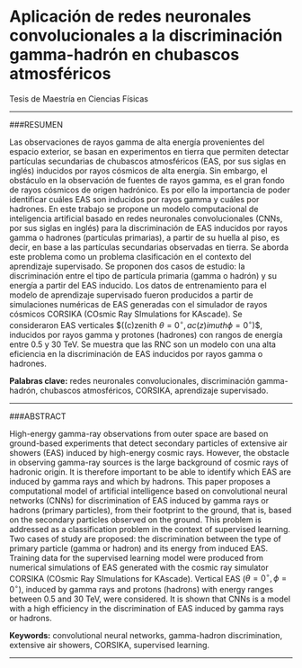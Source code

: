 # Aplicación de redes neuronales convolucionales a la discriminación gamma-hadrón en chubascos atmosféricos
Tesis de Maestría en Ciencias Físicas


------------


###RESUMEN

Las observaciones de rayos gamma de alta energía provenientes del espacio exterior, se basan en experimentos en tierra que permiten detectar partículas secundarias de chubascos atmosféricos (EAS, por sus siglas en inglés) inducidos por rayos cósmicos de alta energía. Sin embargo, el obstáculo en la observación de fuentes de rayos gamma, es el gran fondo de rayos cósmicos de origen hadrónico. Es por ello la importancia de poder identificar cuáles EAS son inducidos por rayos gamma y cuáles por hadrones.
En este trabajo se propone un modelo computacional de inteligencia artificial basado en redes neuronales convolucionales (CNNs, por sus siglas en inglés) para la discriminación de EAS inducidos por rayos gamma o hadrones (partículas primarias), a partir de su huella al piso, es decir, en base a las partículas secundarias observadas en tierra. Se aborda este problema como un problema clasificación en el contexto del aprendizaje supervisado. Se proponen dos casos de estudio: la discriminación entre el tipo de partícula primaria (gamma o hadrón) y su energía a partir del EAS inducido.
Los datos de entrenamiento para el modelo de aprendizaje supervisado fueron producidos a partir de simulaciones numéricas de EAS generadas con el simulador de rayos cósmicos CORSIKA (COsmic Ray SImulations for KAscade). Se consideraron EAS verticales $((c)zenith $\theta = 0^{\circ},  ac(z)imuth  \phi  = 0^{\circ}$)$, inducidos por rayos gamma y protones (hadrones) con rangos de energía entre 0.5 y 30 TeV.
Se muestra que las RNC son un modelo con una alta eficiencia en la discriminación de EAS inducidos por rayos gamma o hadrones.

**Palabras clave:** redes neuronales convolucionales, discriminación gamma-hadrón, chubascos atmosféricos, CORSIKA, aprendizaje supervisado.


------------


###ABSTRACT

High-energy gamma-ray observations from outer space are based on ground-based experiments that detect secondary particles of extensive air showers (EAS) induced by high-energy cosmic rays. However, the obstacle in observing gamma-ray sources is the large background of cosmic rays of hadronic origin. It is therefore important to be able to identify which EAS are induced by gamma rays and which by hadrons.
This paper proposes a computational model of artificial intelligence based on convolutional neural networks (CNNs) for discrimination of EAS induced by gamma rays or hadrons (primary particles), from their footprint to the ground, that is, based on the secondary particles observed on the ground. This problem is addressed as a classification problem in the context of supervised learning. Two cases of study are proposed: the discrimination between the type of primary particle (gamma or hadron) and its energy from induced EAS.
Training data for the supervised learning model were produced from numerical simulations of EAS generated with the cosmic ray simulator CORSIKA (COsmic Ray SImulations for KAscade). Vertical EAS ($\theta = 0^{\circ}, \phi  = 0^{\circ}$), induced by gamma rays and protons (hadrons) with energy ranges between 0.5 and 30 TeV, were considered.
It is shown that CNNs is a model with a high efficiency in the discrimination of EAS induced by gamma rays or hadrons.


**Keywords:** convolutional neural networks, gamma-hadron discrimination, extensive air showers, CORSIKA, supervised learning.


------------


